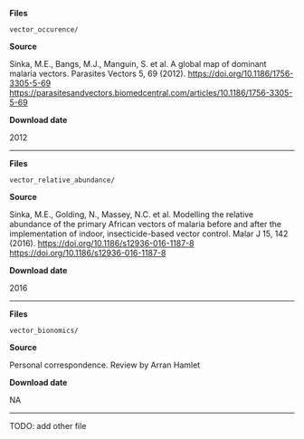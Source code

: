 **Files**

`vector_occurence/`

**Source**

Sinka, M.E., Bangs, M.J., Manguin, S. et al. A global map of dominant malaria vectors. Parasites Vectors 5, 69 (2012). https://doi.org/10.1186/1756-3305-5-69
<https://parasitesandvectors.biomedcentral.com/articles/10.1186/1756-3305-5-69>

**Download date**

2012

---

**Files**

`vector_relative_abundance/`

**Source**

Sinka, M.E., Golding, N., Massey, N.C. et al. Modelling the relative abundance of the primary African vectors of malaria before and after the implementation of indoor, insecticide-based vector control. Malar J 15, 142 (2016). https://doi.org/10.1186/s12936-016-1187-8
<https://doi.org/10.1186/s12936-016-1187-8>

**Download date**

2016

---

**Files**

`vector_bionomics/`

**Source**

Personal correspondence. Review by Arran Hamlet

**Download date**

NA

---

TODO: add other file